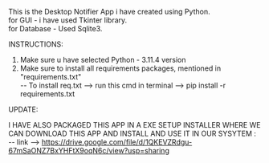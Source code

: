 This is the Desktop Notifier App i have created using Python.<br>
for GUI - i have used Tkinter library.<br>
for Database - Used Sqlite3.<br>

INSTRUCTIONS:

1. Make sure u have selected Python - 3.11.4 version
2. Make sure to install all requirements packages, mentioned in "requirements.txt" <br> -- To install req.txt  --> run this cmd in terminal --> pip install -r requirements.txt

UPDATE:

I HAVE ALSO PACKAGED THIS APP IN A EXE SETUP INSTALLER WHERE WE CAN DOWNLOAD THIS APP AND INSTALL AND USE IT IN OUR SYSYTEM : <br> -- link --> https://drive.google.com/file/d/1QKEVZRdgu-67mSaONZ7BxYHFtX9oqN6c/view?usp=sharing
